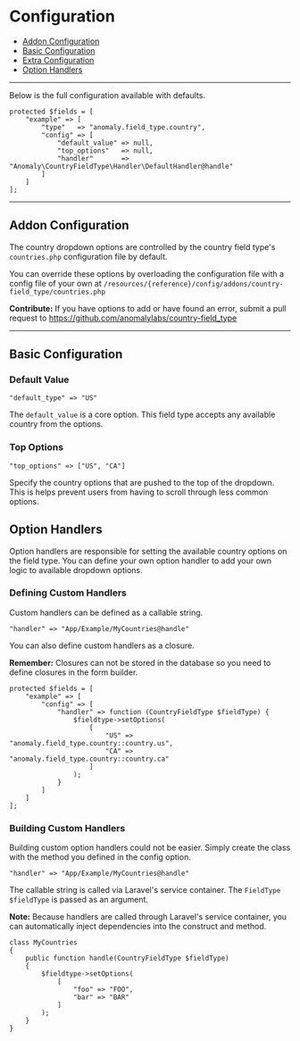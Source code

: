 # Configuration

- [Addon Configuration](#addon)
- [Basic Configuration](#basic)
- [Extra Configuration](#extra)
- [Option Handlers](#handlers)

<hr>

Below is the full configuration available with defaults.

    protected $fields = [
        "example" => [
            "type"   => "anomaly.field_type.country",
            "config" => [
                "default_value" => null,
                "top_options"   => null,
                "handler"       => "Anomaly\CountryFieldType\Handler\DefaultHandler@handle"
            ]
        ]
    ];

<hr>

<a name="addon"></a>
## Addon Configuration

The country dropdown options are controlled by the country field type's `countries.php` configuration file by default.

You can override these options by overloading the configuration file with a config file of your own at `/resources/{reference}/config/addons/country-field_type/countries.php`

<div class="alert alert-success">
<strong>Contribute:</strong> If you have options to add or have found an error, submit a pull request to <a href="https://github.com/anomalylabs/country-field_type" target="_blank">https://github.com/anomalylabs/country-field_type</a>
</div>

<hr>

<a name="basic"></a>
## Basic Configuration

### Default Value

    "default_type" => "US"

The `default_value` is a core option. This field type accepts any available country from the options.

### Top Options

    "top_options" => ["US", "CA"]

Specify the country options that are pushed to the top of the dropdown. This is helps prevent users from having to scroll through less common options.

<a name="handlers"></a>
## Option Handlers

Option handlers are responsible for setting the available country options on the field type. You can define your own option handler to add your own logic to available dropdown options.

### Defining Custom Handlers

Custom handlers can be defined as a callable string.

    "handler" => "App/Example/MyCountries@handle"

You can also define custom handlers as a closure.

<div class="alert alert-info">
<strong>Remember:</strong> Closures can not be stored in the database so you need to define closures in the form builder.
</div>

    protected $fields = [
        "example" => [
            "config" => [
                "handler" => function (CountryFieldType $fieldType) {
                    $fieldtype->setOptions(
                        [
                            "US" => "anomaly.field_type.country::country.us",
                            "CA" => "anomaly.field_type.country::country.ca"
                        ]
                    );
                }
            ]
        ]
    ];

### Building Custom Handlers

Building custom option handlers could not be easier. Simply create the class with the method you defined in the config option.

    "handler" => "App/Example/MyCountries@handle"

The callable string is called via Laravel's service container. The `FieldType $fieldType` is passed as an argument.

<div class="alert alert-primary">
<strong>Note:</strong> Because handlers are called through Laravel's service container, you can automatically inject dependencies into the construct and method.
</div>

    class MyCountries
    {
        public function handle(CountryFieldType $fieldType)
        {
            $fieldtype->setOptions(
                [
                    "foo" => "FOO",
                    "bar" => "BAR"
                ]
            );
        }
    }
